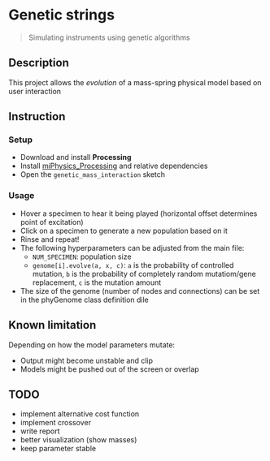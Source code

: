 # Genetic strings
> Simulating instruments using genetic algorithms

## Description
This project allows the _evolution_ of a mass-spring physical model based on user interaction

## Instruction
### Setup
- Download and install **Processing**
- Install [miPhysics_Processing](https://github.com/mi-creative/miPhysics_Processing) and relative dependencies
- Open the `genetic_mass_interaction` sketch
### Usage
- Hover a specimen to hear it being played (horizontal offset determines point of excitation)
- Click on a specimen to generate a new population based on it 
- Rinse and repeat!
- The following hyperparameters can be adjusted from the main file:
  - `NUM_SPECIMEN`: population size
  - `genome[i].evolve(a, x, c)`: `a` is the probability of controlled mutation, `b` is the probability of completely random mutatiom/gene replacement, `c` is the mutation amount
- The size of the genome (number of nodes and connections) can be set in the phyGenome class definition dile


## Known limitation
Depending on how the model parameters mutate:
- Output might become unstable and clip 
- Models might be pushed out of the screen or overlap

## TODO
- implement alternative cost function
- implement crossover
- write report
- better visualization (show masses)
- keep parameter stable